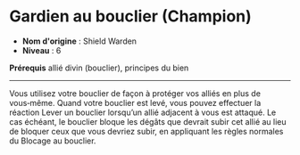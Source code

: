 # Gardien au bouclier (Champion)

 * **Nom d'origine** : Shield Warden
 * **Niveau** : 6


<p><strong>Prérequis</strong> allié divin (bouclier), principes du bien</p>
<hr>
<p>Vous utilisez votre bouclier de façon à protéger vos alliés en plus de vous‑même. Quand votre bouclier est levé, vous pouvez effectuer la réaction Lever un bouclier lorsqu’un allié adjacent à vous est attaqué. Le cas échéant, le bouclier bloque les dégâts que devrait subir cet allié au lieu de bloquer ceux que vous devriez subir, en appliquant les règles normales du Blocage au bouclier.</p>